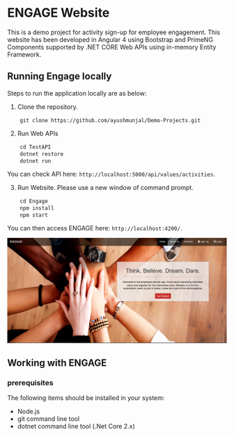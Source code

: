 # ENGAGE Website

This is a demo project for activity sign-up for employee engagement. This website has been developed in Angular 4 using Bootstrap and PrimeNG Components supported by .NET CORE Web APIs using in-memory Entity Framework.

## Running Engage locally

Steps to run the application locally are as below:

1. Clone the repository.

```
	git clone https://github.com/ayushmunjal/Demo-Projects.git
```

2. Run Web APIs
```
	cd TestAPI
	dotnet restore
	dotnet run
```
You can check API here: `http://localhost:5000/api/values/activities`.

3. Run Website. Please use a new window of command prompt.
```
	cd Engage
	npm install
	npm start
```

You can then access ENGAGE here: `http://localhost:4200/`. 

![Home Page Image](ENGAGE/src/assets/images/homePage.png)

## Working with ENGAGE

### prerequisites

The following items should be installed in your system:
* Node.js 
* git command line tool 
* dotnet command line tool (.Net Core 2.x)

